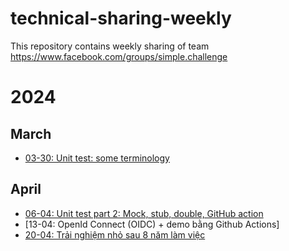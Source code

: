 # technical-sharing-weekly
This repository contains weekly sharing of team https://www.facebook.com/groups/simple.challenge

# 2024
## March
- [03-30: Unit test: some terminology](2024/march/03-30-unit-test.md)

## April
- [06-04: Unit test part 2: Mock, stub, double, GitHub action](2024/april/04-06-unit-test-p2.md)
- [13-04: OpenId Connect (OIDC) + demo bằng Github Actions]
- [20-04: Trải nghiệm nhỏ sau 8 năm làm việc](2024/april/04-20-experience.md)
